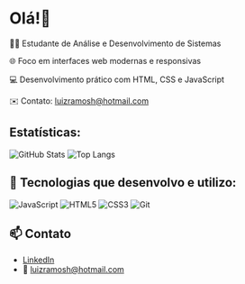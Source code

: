 # Olá!👋

👨‍💻 Estudante de Análise e Desenvolvimento de Sistemas  

🌐 Foco em interfaces web modernas e responsivas  

💻 Desenvolvimento prático com HTML, CSS e JavaScript  

✉️ Contato: luizramosh@hotmail.com


## Estatísticas:
![GitHub Stats](https://github-readme-stats.vercel.app/api?username=luizramosh&show_icons=true&theme=algolia&cache_seconds=60)
![Top Langs](https://github-readme-stats.vercel.app/api/top-langs/?username=luizramosh&theme=algolia)


## 🚀 Tecnologias que desenvolvo e utilizo:
![JavaScript](https://img.shields.io/badge/javascript-%23323330.svg?style=for-the-badge&logo=javascript&logoColor=%23F7DF1E)
![HTML5](https://img.shields.io/badge/html5-%23E34F26.svg?style=for-the-badge&logo=html5&logoColor=white)
![CSS3](https://img.shields.io/badge/css3-%231572B6.svg?style=for-the-badge&logo=css3&logoColor=white)
![Git](https://img.shields.io/badge/git-%23F05033.svg?style=for-the-badge&logo=git&logoColor=white)


## 📫 Contato

- [LinkedIn](https://www.linkedin.com/in/luizramosh/)  
- 📧 luizramosh@hotmail.com
